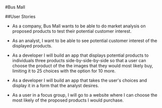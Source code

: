 #Bus Mall

##User Stories
- As a company, Bus Mall wants to be able to do market analysis on proposed products to test their potential customer interest.

- As an analyst, I want to be able to see potential customer interest of the displayed products.

- As a developer I will build an app that displays potential products to individuals three products side-by-side-by-side so that a user can choose the product of the the images that they would most likely buy, limiting it to 25 choices with the option for 10 more.

- As a developer I will build an app that takes the user's choices and display it in a form that the analyst desires.

- As a user in a focus group, I will go to a website where I can choose the most likely of the proposed products I would purchase.
